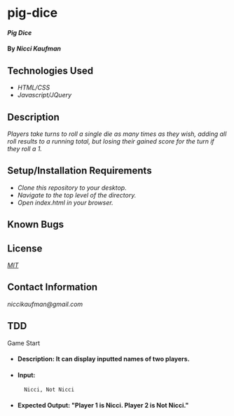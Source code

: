 # pig-dice

#### _Pig Dice_

#### By _**Nicci Kaufman**_

## Technologies Used

* _HTML/CSS_
* _Javascript/JQuery_

## Description

_Players take turns to roll a single die as many times as they wish, adding all roll results to a running total, but losing their gained score for the turn if they roll a 1._

## Setup/Installation Requirements

* _Clone this repository to your desktop._
* _Navigate to the top level of the directory._
* _Open index.html in your browser._


## Known Bugs

## License

_[MIT](https://en.wikipedia.org/wiki/MIT_License)_

## Contact Information

_niccikaufman@gmail.com_

## TDD

Game Start
- #### Description: It can display inputted names of two players.
- #### Input:
        Nicci, Not Nicci
- #### Expected Output: "Player 1 is Nicci. Player 2 is Not Nicci."
